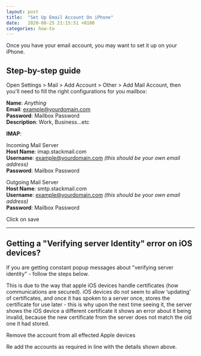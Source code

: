 ```yaml
---
layout: post
title:  "Set Up Email Account On iPhone"
date:   2020-08-25 21:15:51 +0100
categories: how-to
---
```

Once you have your email account, you may want to set it up on your iPhone.

Step-by-step guide
------------------

Open Settings > Mail > Add Account > Other > Add Mail Account, then you'll need to fill the right configurations for you mailbox:

**Name**: _Anything_  
**Email**: example@yourdomain.com  
**Password**: Mailbox Password  
**Description**: Work, Business...etc

**IMAP**:

Incoming Mail Server  
**Host Name**: imap.stackmail.com  
**Username**: example@yourdomain.com _(this should be your own email address)_  
**Password**: Mailbox Password

Outgoing Mail Server  
**Host Name**: smtp.stackmail.com  
**Username**: example@yourdomain.com _(this should be your own email address)_  
**Password**: Mailbox Password

Click on save

---

Getting a "Verifying server Identity" error on iOS devices?
-----------------------------------------------------------

If you are getting constant popup messages about "verifying server identity" - follow the steps below.

This is due to the way that apple iOS devices handle certificates (how communications are secured). iOS devices do not seem to allow ‘updating’ of certificates, and once it has spoken to a server once, stores the certificate for use later - this is why upon the next time seeing it, the server shows the iOS device a different certificate it shows an error about it being invalid, because the new certificate from the server does not match the old one it had stored.

Remove the account from all effected Apple devices

Re add the accounts as required in line with the details shown above.
